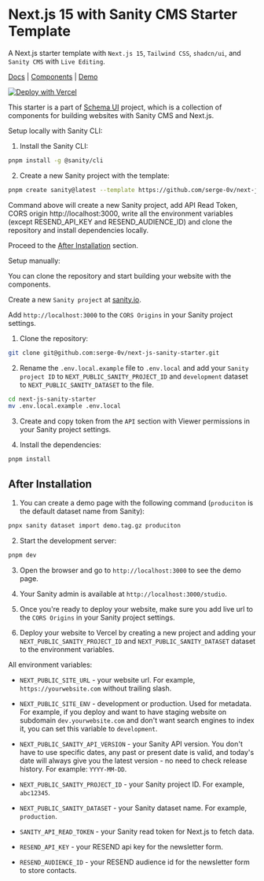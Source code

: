 # Next.js 15 with Sanity CMS Starter Template

A Next.js starter template with `Next.js 15`, `Tailwind CSS`, `shadcn/ui`, and `Sanity CMS` with `Live Editing`.

[Docs](https://schemaui.com/docs) | [Components](https://schemaui.com/components) | [Demo](https://schemaui-starter.vercel.app/)

[![Deploy with Vercel](https://vercel.com/button)](https://vercel.com/new/clone?repository-url=https%3A%2F%2Fgithub.com%2Fserge-0v%2Fnext-js-sanity-starter&env=NEXT_PUBLIC_SITE_URL,NEXT_PUBLIC_SITE_ENV,NEXT_PUBLIC_SANITY_API_VERSION,NEXT_PUBLIC_SANITY_PROJECT_ID,NEXT_PUBLIC_SANITY_DATASET,SANITY_API_READ_TOKEN,RESEND_API_KEY,RESEND_AUDIENCE_ID&demo-title=Next.js%20Sanity%20Starter&demo-description=Next.js%20Sanity%20Starter%20by%20Schema%20UI&demo-url=https%3A%2F%2Fschemaui-starter.vercel.app)

This starter is a part of [Schema UI](https://schemaui.com) project, which is a collection of components for building websites with Sanity CMS and Next.js.

Setup locally with Sanity CLI:

1. Install the Sanity CLI:

```bash
pnpm install -g @sanity/cli
```

2. Create a new Sanity project with the template:

```bash
pnpm create sanity@latest --template https://github.com/serge-0v/next-js-sanity-starter
```

Command above will create a new Sanity project, add API Read Token, CORS origin http://localhost:3000, write all the environment variables (except RESEND_API_KEY and RESEND_AUDIENCE_ID) and clone the repository and install dependencies locally.

Proceed to the [After Installation](#after-installation) section.

Setup manually:

You can clone the repository and start building your website with the components.

Create a new `Sanity project` at [sanity.io](https://www.sanity.io/manage).

Add `http://localhost:3000` to the `CORS Origins` in your Sanity project settings.

1. Clone the repository:

```bash
git clone git@github.com:serge-0v/next-js-sanity-starter.git
```

2. Rename the `.env.local.example` file to `.env.local` and add your `Sanity project ID` to `NEXT_PUBLIC_SANITY_PROJECT_ID` and `development` dataset to `NEXT_PUBLIC_SANITY_DATASET` to the file.

```bash
cd next-js-sanity-starter
mv .env.local.example .env.local
```

3. Create and copy token from the `API` section with Viewer permissions in your Sanity project settings.

4. Install the dependencies:

```bash
pnpm install
```

## After Installation

1. You can create a demo page with the following command (`produciton` is the default dataset name from Sanity):

```bash
pnpx sanity dataset import demo.tag.gz produciton
```

2. Start the development server:

```bash
pnpm dev
```

3. Open the browser and go to `http://localhost:3000` to see the demo page.

4. Your Sanity admin is available at `http://localhost:3000/studio`.

5. Once you're ready to deploy your website, make sure you add live url to the `CORS Origins` in your Sanity project settings.

6. Deploy your website to Vercel by creating a new project and adding your `NEXT_PUBLIC_SANITY_PROJECT_ID` and `NEXT_PUBLIC_SANITY_DATASET` dataset to the environment variables.

All environment variables:

- `NEXT_PUBLIC_SITE_URL` - your website url. For example, `https://yourwebsite.com` without trailing slash.

- `NEXT_PUBLIC_SITE_ENV` - development or production. Used for metadata. For example, if you deploy and want to have staging website on subdomain `dev.yourwebsite.com` and don't want search engines to index it, you can set this variable to `development`.

- `NEXT_PUBLIC_SANITY_API_VERSION` - your Sanity API version. You don't have to use specific dates, any past or present date is valid, and today's date will always give you the latest version - no need to check release history. For example: `YYYY-MM-DD`.

- `NEXT_PUBLIC_SANITY_PROJECT_ID` - your Sanity project ID. For example, `abc12345`.

- `NEXT_PUBLIC_SANITY_DATASET` - your Sanity dataset name. For example, `production`.

- `SANITY_API_READ_TOKEN` - your Sanity read token for Next.js to fetch data.

- `RESEND_API_KEY` - your RESEND api key for the newsletter form.

- `RESEND_AUDIENCE_ID` - your RESEND audience id for the newsletter form to store contacts.
